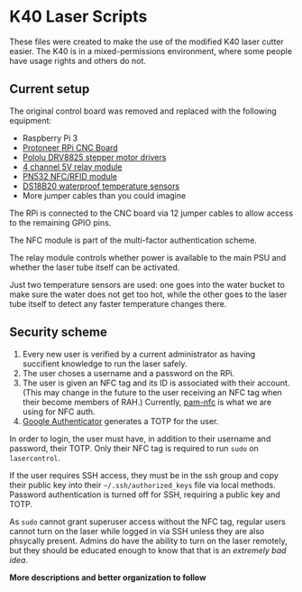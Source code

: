 # K40 Laser Scripts

These files were created to make the use of the modified K40 laser cutter easier.
The K40 is in a mixed-permissions environment, where some people have usage rights and others do not.

## Current setup
The original control board was removed and replaced with the following equipment:
* Raspberry Pi 3
* [Protoneer RPi CNC Board](https://wiki.protoneer.co.nz/Raspberry_Pi_CNC)
* [Pololu DRV8825 stepper motor drivers](https://www.pololu.com/product/2133)
* [4 channel 5V relay module](https://smile.amazon.com/JBtek-Channel-Module-Arduino-Raspberry/dp/B00KTEN3TM/)
* [PN532 NFC/RFID module](https://smile.amazon.com/HiLetgo-Communication-Arduino-Raspberry-Android/dp/B01I1J17LC/)
* [DS18B20 waterproof temperature sensors](https://smile.amazon.com/DS18B20-Waterproof-Temperature-Sensors-Thermistor/dp/B01JKVRVNI/)
* More jumper cables than you could imagine

The RPi is connected to the CNC board via 12 jumper cables to allow access to the remaining GPIO pins.

The NFC module is part of the multi-factor authentication scheme.

The relay module controls whether power is available to the main PSU and whether the laser tube itself can be activated.

Just two temperature sensors are used: one goes into the water bucket to make sure the water does not get too hot, while the other goes to the laser tube itself to detect any faster temperature changes there.

## Security scheme
1. Every new user is verified by a current administrator as having succifient knowledge to run the laser safely.
2. The user choses a username and a password on the RPi.
3. The user is given an NFC tag and its ID is associated with their account.
   (This may change in the future to the user receiving an NFC tag when their become members of RAH.)
   Currently, [pam-nfc](https://github.com/nfc-tools/pam_nfc) is what we are using for NFC auth.
4. [Google Authenticator](https://github.com/google/google-authenticator-libpam) generates a TOTP for the user.

In order to login, the user must have, in addition to their username and password, their TOTP.
Only their NFC tag is required to run `sudo` on `lasercontrol`.

If the user requires SSH access, they must be in the ssh group and copy their public key into their `~/.ssh/authorized_keys` file via local methods.
Password authentication is turned off for SSH, requiring a public key and TOTP.

As `sudo` cannot grant superuser access without the NFC tag, regular users cannot turn on the laser while logged in via SSH unless they are also phsycally present.
Admins do have the ability to turn on the laser remotely, but they should be educated enough to know that that is an _extremely bad idea_.



**More descriptions and better organization to follow**
